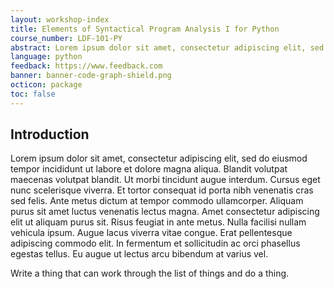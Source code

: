 ```yaml
---
layout: workshop-index
title: Elements of Syntactical Program Analysis I for Python
course_number: LDF-101-PY
abstract: Lorem ipsum dolor sit amet, consectetur adipiscing elit, sed do eiusmod tempor incididunt ut labore et dolore magna aliqua. Blandit volutpat maecenas volutpat blandit. Ut morbi tincidunt augue interdum. Cursus eget nunc scelerisque viverra. Et tortor consequat id porta nibh venenatis cras sed felis. Ante metus dictum at tempor commodo ullamcorper. Aliquam purus sit amet luctus venenatis lectus magna. 
language: python
feedback: https://www.feedback.com 
banner: banner-code-graph-shield.png
octicon: package
toc: false
---
```


## Introduction

Lorem ipsum dolor sit amet, consectetur adipiscing elit, sed do eiusmod tempor incididunt ut labore et dolore magna aliqua. Blandit volutpat maecenas volutpat blandit. Ut morbi tincidunt augue interdum. Cursus eget nunc scelerisque viverra. Et tortor consequat id porta nibh venenatis cras sed felis. Ante metus dictum at tempor commodo ullamcorper. Aliquam purus sit amet luctus venenatis lectus magna. Amet consectetur adipiscing elit ut aliquam purus sit. Risus feugiat in ante metus. Nulla facilisi nullam vehicula ipsum. Augue lacus viverra vitae congue. Erat pellentesque adipiscing commodo elit. In fermentum et sollicitudin ac orci phasellus egestas tellus. Eu augue ut lectus arcu bibendum at varius vel.

Write a thing that can work through the list of things and do a thing.
